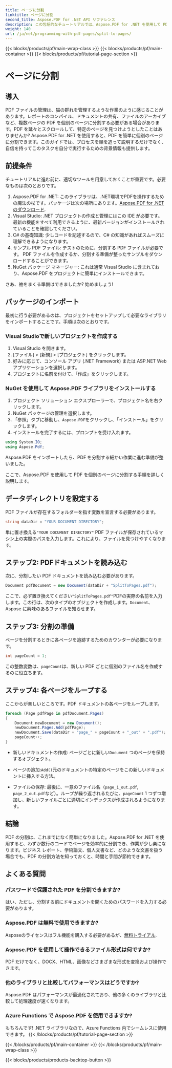 ```yaml
---
title: ページに分割
linktitle: ページに分割
second_title: Aspose.PDF for .NET API リファレンス
description: この包括的なチュートリアルでは、Aspose.PDF for .NET を使用して PDF を個別のページに簡単に分割できます。ステップ バイ ステップ ガイドが含まれています。
weight: 140
url: /ja/net/programming-with-pdf-pages/split-to-pages/
---
```


{{< blocks/products/pf/main-wrap-class >}}
{{< blocks/products/pf/main-container >}}
{{< blocks/products/pf/tutorial-page-section >}}

# ページに分割

## 導入

PDF ファイルの管理は、猫の群れを管理するような作業のように感じることがあります。レポートのコンパイル、ドキュメントの共有、ファイルのアーカイブなど、複数ページの PDF を個別のページに分割する必要がある場合があります。PDF を延々とスクロールして、特定のページを見つけようとしたことはありませんか? Aspose.PDF for .NET を使用すると、PDF を簡単に個別のページに分割できます。このガイドでは、プロセスを順を追って説明するだけでなく、自信を持ってこのタスクを自分で実行するための背景情報も提供します。

## 前提条件

チュートリアルに進む前に、適切なツールを用意しておくことが重要です。必要なものは次のとおりです。

1. Aspose.PDF for .NET: このライブラリは、.NET環境でPDFを操作するための魔法の杖です。パッケージは次の場所にあります。[Aspose.PDF for .NET のダウンロード](https://releases.aspose.com/pdf/net/).
2. Visual Studio: .NET プロジェクトの作成と管理にはこの IDE が必要です。最新の機能をすべて利用できるように、最新バージョンがインストールされていることを確認してください。
3. C# の基礎知識: 少しコードを記述するので、C# の知識があればスムーズに理解できるようになります。
4. サンプル PDF ファイル: テストのために、分割する PDF ファイルが必要です。 PDF ファイルを作成するか、分割する準備が整ったサンプルをダウンロードすることができます。
5. NuGet パッケージ マネージャー: これは通常 Visual Studio に含まれており、Aspose.PDF をプロジェクトに簡単にインストールできます。

さあ、袖をまくる準備はできましたか? 始めましょう!

## パッケージのインポート

最初に行う必要があるのは、プロジェクトをセットアップして必要なライブラリをインポートすることです。手順は次のとおりです。

### Visual Studioで新しいプロジェクトを作成する

1. Visual Studio を開きます。
2. [ファイル] > [新規] > [プロジェクト] をクリックします。
3. 好みに応じて、コンソール アプリ (.NET Framework) または ASP.NET Web アプリケーションを選択します。
4. プロジェクトに名前を付けて、「作成」をクリックします。

### NuGet を使用して Aspose.PDF ライブラリをインストールする

1. プロジェクト ソリューション エクスプローラーで、プロジェクト名を右クリックします。
2. NuGet パッケージの管理を選択します。
3.  「参照」タブに移動し、`Aspose.PDF`をクリックし、「インストール」をクリックします。
4. インストールを完了するには、プロンプトを受け入れます。

```csharp
using System.IO;
using Aspose.Pdf;
```

Aspose.PDF をインポートしたら、PDF を分割する細かい作業に進む準備が整いました。

ここで、Aspose.PDF を使用して PDF を個別のページに分割する手順を詳しく説明します。

## データディレクトリを設定する

PDF ファイルが存在するフォルダーを指す変数を宣言する必要があります。

```csharp
string dataDir = "YOUR DOCUMENT DIRECTORY";
```

単に置き換える`"YOUR DOCUMENT DIRECTORY"` PDF ファイルが保存されているマシン上の実際のパスを入力します。これにより、ファイルを見つけやすくなります。

## ステップ2: PDFドキュメントを読み込む

次に、分割したい PDF ドキュメントを読み込む必要があります。

```csharp
Document pdfDocument = new Document(dataDir + "SplitToPages.pdf");
```

ここで、必ず置き換えてください`"SplitToPages.pdf"`PDFの実際の名前を入力します。この行は、次のタイプのオブジェクトを作成します。`Document`、Aspose に興味のあるファイルを知らせます。

## ステップ3: 分割の準備

ページを分割するときに各ページを追跡するためのカウンターが必要になります。 

```csharp
int pageCount = 1;
```

この整数変数は、`pageCount`は、新しい PDF ごとに個別のファイル名を作成するのに役立ちます。

## ステップ4: 各ページをループする

ここからが楽しいところです。PDF ドキュメントの各ページをループします。

```csharp
foreach (Page pdfPage in pdfDocument.Pages)
{
    Document newDocument = new Document();
    newDocument.Pages.Add(pdfPage);
    newDocument.Save(dataDir + "page_" + pageCount + "_out" + ".pdf");
    pageCount++;
}
```

- 新しいドキュメントの作成: ページごとに新しい`Document` つのページを保持するオブジェクト。
  
- ページの追加:`Add()`元のドキュメントの特定のページをこの新しいドキュメントに挿入する方法。

- ファイルの保存: 最後に、一意のファイル名（`page_1_out.pdf`, `page_2_out.pdf`など）。ループが繰り返されるたびに、`pageCount` 1 つずつ増加し、新しいファイルごとに適切にインデックスが作成されるようになります。 

## 結論

PDF の分割は、これまでになく簡単になりました。Aspose.PDF for .NET を使用すると、わずか数行のコードでページを効率的に分割でき、作業が少し楽になります。ビジネス レポート、学術論文、個人文書など、どのような文書を扱う場合でも、PDF の分割方法を知っておくと、時間と手間が節約できます。

## よくある質問

### パスワードで保護された PDF を分割できますか?
はい、ただし、分割する前にドキュメントを開くためのパスワードを入力する必要があります。

### Aspose.PDF は無料で使用できますか?
 Asposeのライセンスはフル機能を購入する必要があるが、[無料トライアル](https://releases.aspose.com/).

### Aspose.PDF を使用して操作できるファイル形式は何ですか?
PDF だけでなく、DOCX、HTML、画像などさまざまな形式を変換および操作できます。

### 他のライブラリと比較してパフォーマンスはどうですか?
Aspose.PDF はパフォーマンスが最適化されており、他の多くのライブラリと比較して処理速度が速くなります。

### Azure Functions で Aspose.PDF を使用できますか?
もちろんです! .NET ライブラリなので、Azure Functions 内でシームレスに使用できます。
{{< /blocks/products/pf/tutorial-page-section >}}

{{< /blocks/products/pf/main-container >}}
{{< /blocks/products/pf/main-wrap-class >}}

{{< blocks/products/products-backtop-button >}}
